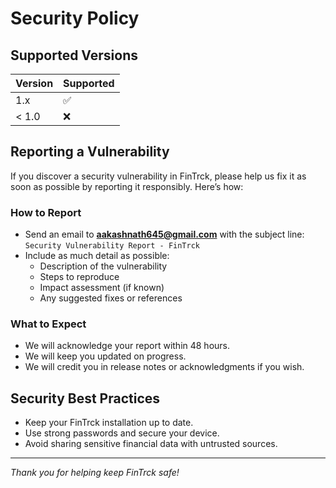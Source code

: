 # Security Policy

## Supported Versions

| Version | Supported          |
| ------- | ------------------ |
| 1.x     | :white_check_mark: |
| < 1.0   | :x:                |

## Reporting a Vulnerability

If you discover a security vulnerability in FinTrck, please help us fix it as soon as possible by reporting it responsibly. Here’s how:

### How to Report

- Send an email to **aakashnath645@gmail.com** with the subject line:  
  `Security Vulnerability Report - FinTrck`
- Include as much detail as possible:
  - Description of the vulnerability
  - Steps to reproduce
  - Impact assessment (if known)
  - Any suggested fixes or references

### What to Expect

- We will acknowledge your report within 48 hours.
- We will keep you updated on progress.
- We will credit you in release notes or acknowledgments if you wish.

## Security Best Practices

- Keep your FinTrck installation up to date.
- Use strong passwords and secure your device.
- Avoid sharing sensitive financial data with untrusted sources.

---

*Thank you for helping keep FinTrck safe!*
